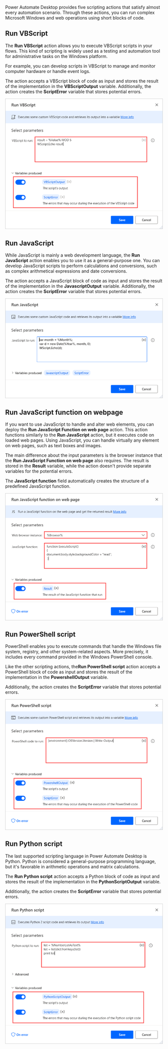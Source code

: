 Power Automate Desktop provides five scripting actions that satisfy almost every automation scenario. Through these actions, you can run complex Microsoft Windows and web operations using short blocks of code.

## Run VBScript

The **Run VBScript** action allows you to execute VBScript scripts in your flows. This kind of scripting is widely used as a testing and automation tool for administrative tasks on the Windows platform.

For example, you can develop scripts in VBScript to manage and monitor computer hardware or handle event logs.

The action accepts a VBScript block of code as input and stores the result of the implementation in the **VBScriptOutput** variable. Additionally, the action creates the **ScriptError** variable that stores potential errors.

![Screenshot of the Run VBScript action.](..\media\run-vbscript-action.png)

## Run JavaScript

While JavaScript is mainly a web development language, the **Run JavaScript** action enables you to use it as a general-purpose one. You can develop JavaScript scripts to perform calculations and conversions, such as complex arithmetical expressions and date conversions.

The action accepts a JavaScript block of code as input and stores the result of the implementation in the **JavascriptOutput** variable. Additionally, the action creates the **ScriptError** variable that stores potential errors.

![Screenshot of the Run JavaScript action.](..\media\run-javascript-action.png)

## Run JavaScript function on webpage

If you want to use JavaScript to handle and alter web elements, you can deploy the **Run JavaScript Function on web page** action. This action functions similarly to the **Run JavaScript** action, but it executes code on loaded web pages. Using JavaScript, you can handle virtually any element on web pages, such as text boxes and images.

The main difference about the input parameters is the browser instance that the **Run JavaScript Function on web page** also requires. The result is stored in the **Result** variable, while the action doesn't provide separate variables for the potential errors.

The **JavaScript function** field automatically creates the structure of a predefined JavaScript function.

![Screenshot of the Run JavaScript Function on web page action.](..\media\run-javascript-function-on-web-page-action.png)

## Run PowerShell script

PowerShell enables you to execute commands that handle the Windows file system, registry, and other system-related aspects. More precisely, it includes every command provided in the Windows PowerShell console.

Like the other scripting actions, the**Run PowerShell script** action accepts a PowerShell block of code as input and stores the result of the implementation in the **PowershellOutput** variable.

Additionally, the action creates the **ScriptError** variable that stores potential errors.

![Screenshot of the Run PowerShell script action.](..\media\run-powershell-script-action.png)

## Run Python script

The last supported scripting language in Power Automate Desktop is Python. Python is considered a general-purpose programming language, but it's favorable in arithmetic operations and matrix calculations.  

The **Run Python script** action accepts a Python block of code as input and stores the result of the implementation in the **PythonScriptOutput** variable.

Additionally, the action creates the **ScriptError** variable that stores potential errors.

![Screenshot of the Run Python script action.](..\media\run-python-script-action.png)
